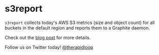 
# s3report

`s3report` collects today's AWS S3 metrics (size and object count) for all
buckets in the default region and reports them to a Graphite daemon.

Check out the [blog post](https://www.opsdash.com/blog/aws-s3-cloudwatch-monitoring.html)
for more details.

Follow us on Twitter today! [@therapidloop](https://twitter.com/therapidloop)
